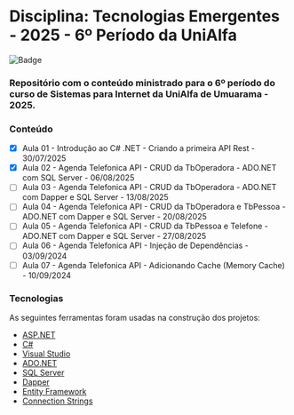 # Disciplina: Tecnologias Emergentes - 2025 - 6º Período da UniAlfa

![Badge](https://img.shields.io/badge/Marcos%20Dias%20Vendramini-ASP.NET%20C%23-red)

### Repositório com o conteúdo ministrado para o 6º período do curso de Sistemas para Internet da UniAlfa de Umuarama - 2025.

### Conteúdo

- [x] Aula 01 - Introdução ao C# .NET - Criando a primeira API Rest - 30/07/2025
- [x] Aula 02 - Agenda Telefonica API - CRUD da TbOperadora - ADO.NET com SQL Server - 06/08/2025
- [ ] Aula 03 - Agenda Telefonica API - CRUD da TbOperadora - ADO.NET com Dapper e SQL Server - 13/08/2025
- [ ] Aula 04 - Agenda Telefonica API - CRUD da TbOperadora e TbPessoa - ADO.NET com Dapper e SQL Server - 20/08/2025
- [ ] Aula 05 - Agenda Telefonica API - CRUD da TbPessoa e Telefone - ADO.NET com Dapper e SQL Server - 27/08/2025
- [ ] Aula 06 - Agenda Telefonica API - Injeção de Dependências - 03/09/2024
- [ ] Aula 07 - Agenda Telefonica API - Adicionando Cache (Memory Cache) - 10/09/2024

### Tecnologias

As seguintes ferramentas foram usadas na construção dos projetos:

- [ASP.NET](https://dotnet.microsoft.com/apps/aspnet)
- [C#](https://docs.microsoft.com/pt-br/dotnet/csharp/)
- [Visual Studio](https://visualstudio.microsoft.com/pt-br/)
- [ADO.NET](https://docs.microsoft.com/pt-br/dotnet/framework/data/adonet/)
- [SQL Server](https://www.microsoft.com/pt-br/sql-server/sql-server-downloads)
- [Dapper](https://github.com/DapperLib/Dapper)
- [Entity Framework](https://docs.microsoft.com/pt-br/ef/)
- [Connection Strings](https://www.connectionstrings.com/)
